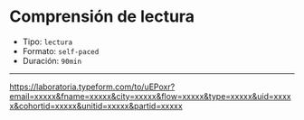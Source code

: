 # Comprensión de lectura

* Tipo: `lectura`
* Formato: `self-paced`
* Duración: `90min`

***

https://laboratoria.typeform.com/to/uEPoxr?email=xxxxx&fname=xxxxx&city=xxxxx&flow=xxxxx&type=xxxxx&uid=xxxxx&cohortid=xxxxx&unitid=xxxxx&partid=xxxxx
